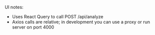 UI notes:
- Uses React Query to call POST /api/analyze
- Axios calls are relative; in development you can use a proxy or run server on port 4000
